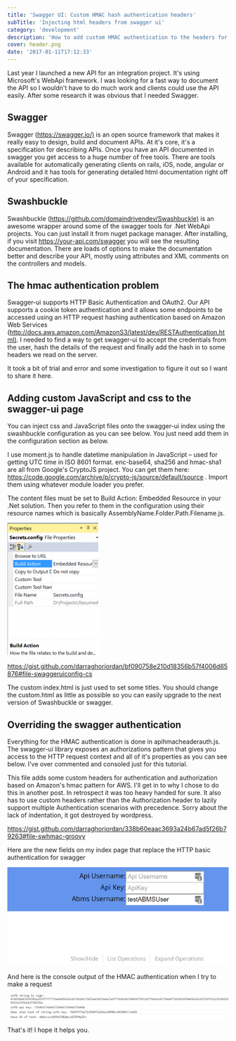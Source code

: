 ```yaml
---
title: 'Swagger UI: Custom HMAC hash authentication headers'
subTitle: 'Injecting html headers from swagger ui'
category: 'development'
description: 'How to add custom HMAC authentication to the headers for swagger-ui and swashbuckle'
cover: header.png
date: '2017-01-11T17:12:33'
---
```


Last year I launched a new API for an integration project. It's using Microsoft's WebApi framework. I was looking for a fast way to document the API so I wouldn't have to do much work and clients could use the API easily. After some research it was obvious that I needed Swagger.

<!-- end excerpt -->

## Swagger

Swagger (<https://swagger.io/)> is an open source framework that makes it really easy to design, build and document APIs. At it's core, it's a specification for describing APIs. Once you have an API documented in swagger you get access to a huge number of free tools. There are tools available for automatically generating clients on rails, iOS, node, angular or Android and it has tools for generating detailed html documentation right off of your specification.

## Swashbuckle

Swashbuckle (<https://github.com/domaindrivendev/Swashbuckle)> is an awesome wrapper around some of the swagger tools for .Net WebApi projects. You can just install it from nuget package manager. After installing, if you visit <https://your-api.com/swagger> you will see the resulting documentation. There are loads of options to make the documentation better and describe your API, mostly using attributes and XML comments on the controllers and models.

## The hmac authentication problem

Swagger-ui supports HTTP Basic Authentication and OAuth2. Our API supports a cookie token authentication and it allows some endpoints to be accessed using an HTTP request hashing authentication based on Amazon Web Services (<http://docs.aws.amazon.com/AmazonS3/latest/dev/RESTAuthentication.html)>. I needed to find a way to get swagger-ui to accept the credentials from the user, hash the details of the request and finally add the hash in to some headers we read on the server.

It took a bit of trial and error and some investigation to figure it out so I want to share it here.

## Adding custom JavaScript and css to the swagger-ui page

You can inject css and JavaScript files onto the swagger-ui index using the swashbuckle configuration as you can see below. You just need add them in the configuration section as below.

I use moment.js to handle datetime manipulation in JavaScript – used for getting UTC time in ISO 8601 format. enc-base64, sha256 and hmac-sha1 are all from Google's CryptoJS project. You can get them here: <https://code.google.com/archive/p/crypto-js/source/default/source> . Import them using whatever module loader you prefer.

The content files must be set to Build Action: Embedded Resource in your .Net solution. Then you refer to them in the configuration using their resource names which is basically AssemblyName.Folder.Path.Filename.js.

![Embedded Resource](./filepath-2-207x300.png)

<https://gist.github.com/darraghoriordan/bf090758e210d18356b57f4006d65876#file-swaggeruiconfig-cs>

The custom index.html is just used to set some titles. You should change the custom.html as little as possible so you can easily upgrade to the next version of Swashbuckle or swagger.

## Overriding the swagger authentication

Everything for the HMAC authentication is done in apihmacheaderauth.js. The swagger-ui library exposes an authorizations pattern that gives you access to the HTTP request context and all of it's properties as you can see below. I've over commented and consoled just for this tutorial.

This file adds some custom headers for authentication and authorization based on Amazon's hmac pattern for AWS. I'll get in to why I chose to do this in another post. In retrospect it was too heavy handed for sure. It also has to use custom headers rather than the Authorization header to lazily support multiple Authentication scenarios with precedence. Sorry about the lack of indentation, it got destroyed by wordpress.

<https://gist.github.com/darraghoriordan/338b60eaac3693a24b67ad5f26b79263#file-swhmac-groovy>

Here are the new fields on my index page that replace the HTTP basic authentication for swagger

![Showing new fields on html page](./showfields.png)

And here is the console output of the HMAC authentication when I try to make a request

![Console output for request](./output.png)

That's it! I hope it helps you.
